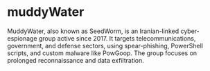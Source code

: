 # muddyWater

MuddyWater, also known as SeedWorm, is an Iranian-linked cyber-espionage group active since 2017. It targets telecommunications, government, and defense sectors, using spear-phishing, PowerShell scripts, and custom malware like PowGoop. The group focuses on prolonged reconnaissance and data exfiltration.
